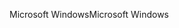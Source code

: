 <span data-ttu-id="899af-101">Microsoft Windows</span><span class="sxs-lookup"><span data-stu-id="899af-101">Microsoft Windows</span></span>